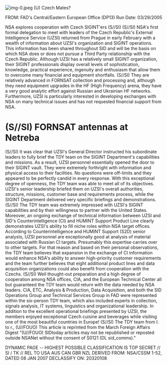 ![img-0.jpeg](img-0.jpeg)
(U) Czech Mates?

FROM:
FAD's Central/Eastern European Office (DP13)
Run Date: 03/29/2005

NSA explores cooperation with Czech SIGINT'ers (S//SI)
(S//SI) NSA's first formal delegation to meet with leaders of the Czech Republic's External Intelligence Service (UZSI) returned from Prague in early February with a wealth of information about UZSI's organization and SIGINT operations. This information has been shared throughout SID and will be the basis on which NSA does or does not pursue a Third Party relationship with the Czech Republic. Although UZSI has a relatively small SIGINT organization, their SIGINT professionals display overall levels of sophistication, knowledge, practical experience, ingenuity and enthusiasm that allow them to overcome many financial and equipment shortfalls.
(S//SI) They are relatively advanced in FORNSAT collection and processing and, although they need equipment upgrades in the HF (High Frequency) arena, they have a very good analytic effort against Russian and Ukrainian HF networks. Furthermore, UZSI is particularly interested in developing exchanges with NSA on many technical issues and has not requested financial support from NSA.

# (S//SI) FORNSAT antennas at Netreba 

(S//SI) It was clear that UZSI's General Director instructed his subordinate leaders to fully brief the TDY team on the SIGINT Department's capabilities and missions. As a result, UZSI personnel essentially opened the door to their SIGINT vault. They were extremely forthright with information and physical access to their facilities. No questions were off-limits and they appeared to be perfectly candid in every response. With this exceptional degree of openness, the TDY team was able to meet all of its objectives. UZSI's senior leadership briefed them on UZSI's overall authorities, structure, missions, customer base and requirements process, while the SIGINT Department delivered very specific briefings and demonstrations.
(S//SI) The TDY team was extremely impressed with UZSI's SIGINT capabilities and by their willingness to partner with the United States. Moreover, an ongoing exchange of technical information between UZSI and SID's Counterintelligence (CI) and HUMINT Support Product Line clearly demonstrates UZSI's ability to fill niche roles within NSA target offices. According to Counterintelligence and HUMINT Support (S2D) senior analysts, UZSI personnel are exceptionally good at analysis of material associated with Russian CI targets. Presumably this expertise carries over to other targets. For that reason and based on their personal observations, the TDY team believes that expansion in the exchange of CI information would enhance NSA's ability to answer high-priority customer requirements and the team further believes that eight additional product lines and data acquisition organizations could also benefit from cooperation with the Czechs.
(S//SI) Well thought-out preparation and a high degree of cooperation among NSA offices, CIA, and the European Technical Center all but guaranteed the TDY team would return with the data needed by NSA leaders. CIA, ETC, Analysis \& Production, Data Acquisition, and both the SID Operations Group and Technical Services Group in FAD were represented within the six-person TDY team, which also included experts in collection, signals analysis, IT systems, linguistics and organizational leadership. In addition to the excellent operational briefings presented by UZSI, the members enjoyed exceptional Czech cuisine and beverages while visiting one of the most beautiful countries in Europe!
(S//SI) The TDY team from I. to r.,
(U//FOUO) This article is reprinted from the March Foreign Affairs Digest
"(U//FOUO) SIDtoday articles may not be republished or reposted outside NSANet without the consent of S0121 (DL sid_comms)."

DYNAMIC PAGE -- HIGHEST POSSIBLE CLASSIFICATION IS
TOP SECRET // SI / TK // REL TO USA AUS CAN GBR NZL
DERIVED FROM: NSA/CSSM 1-52, DATED 08 JAN 2007 DECLASSIFY ON: 20320108
